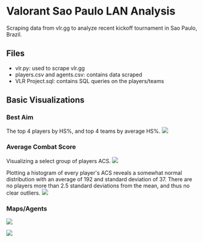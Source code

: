 # Valorant Sao Paulo LAN Analysis
Scraping data from vlr.gg to analyze recent kickoff tournament in Sao Paulo, Brazil.

## Files
- vlr.py: used to scrape vlr.gg
- players.csv and agents.csv: contains data scraped
- VLR Project.sql: contains SQL queries on the players/teams

## Basic Visualizations
### Best Aim
The top 4 players by HS%, and top 4 teams by average HS%.
![](https://github.com/kxmii/VLR-Analysis-Project/blob/main/visualizations/hspercent.gif)

### Average Combat Score
Visualizing a select group of players ACS.
![](https://github.com/kxmii/VLR-Analysis-Project/blob/main/visualizations/individualacs.gif)

Plotting a histogram of every player's ACS reveals a somewhat normal distribution with an average of 192 and standard deviation of 37. There are no players more than 2.5 standard deviations from the mean, and thus no clear outliers.
![](https://github.com/kxmii/VLR-Analysis-Project/blob/main/visualizations/histogramacs.gif)

### Maps/Agents
![](https://github.com/kxmii/VLR-Analysis-Project/blob/main/visualizations/mappick.gif)

![](https://github.com/kxmii/VLR-Analysis-Project/blob/main/visualizations/agents.gif)
